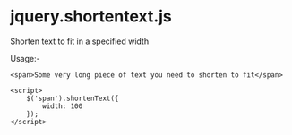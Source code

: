 jquery.shortentext.js
=====================

Shorten text to fit in a specified width

Usage:-
```
<span>Some very long piece of text you need to shorten to fit</span>

<script>
    $('span').shortenText({
        width: 100
    });
</script>
```